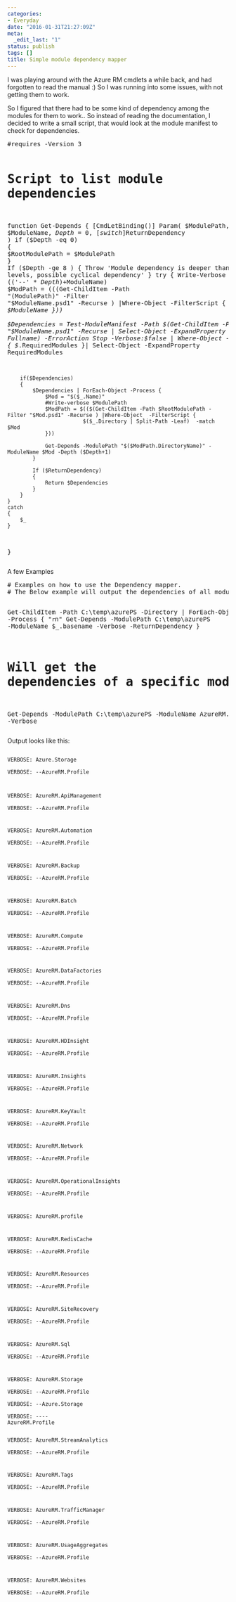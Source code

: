 ```yaml
---
categories:
- Everyday
date: "2016-01-31T21:27:09Z"
meta:
  _edit_last: "1"
status: publish
tags: []
title: Simple module dependency mapper
---
```

<p>I was playing around with the Azure RM cmdlets a while back, and had forgotten to read the manual  :) So I was running into some issues, with not getting them to work.</p>
<p>So I figured that there had to be some kind of dependency among the modules for them to work.. So instead of reading the documentation, I decided to write a small script, that would look at the module manifest to check for dependencies.</p>
<pre class="lang:default decode:true " title="List Module Dependencies">#requires -Version 3

# Script to list module dependencies
function Get-Depends
{
    [CmdLetBinding()]
    Param(
        $ModulePath,
        $ModuleName,
        $Depth = 0,
        [switch]$ReturnDependency
    )
    if ($Depth -eq 0) 
    {
        $RootModulePath = $ModulePath
    }
    If ($Depth -ge 8 ) 
    {
        Throw 'Module dependency is deeper than 8 levels, possible cyclical dependency'
    }
    try
    {
        Write-Verbose -Message $($('--' * $Depth)+$ModuleName)
        $ModPath = $(($(Get-ChildItem -Path "$($ModulePath)" -Filter "$ModuleName.psd1" -Recurse ) |Where-Object  -FilterScript {
                    $($_.Directory | Split-Path -Leaf)  -match $ModuleName
        }))      
        $Dependencies = Test-ModuleManifest -Path $(Get-ChildItem -Path "$($ModPath.DirectoryName)" -Filter "$ModuleName.psd1" -Recurse |
        Select-Object -ExpandProperty Fullname) -ErrorAction Stop -Verbose:$false  |
        Where-Object -FilterScript {
            $_.RequiredModules
        }|
        Select-Object -ExpandProperty RequiredModules
        
        if($Dependencies)
        {
            $Dependencies | ForEach-Object -Process {
                $Mod = "$($_.Name)"
                #Write-verbose $ModulePath
                $ModPath = $(($(Get-ChildItem -Path $RootModulePath -Filter "$Mod.psd1" -Recurse ) |Where-Object  -FilterScript {
                            $($_.Directory | Split-Path -Leaf)  -match $Mod
                })) 
                
                Get-Depends -ModulePath "$($ModPath.DirectoryName)" -ModuleName $Mod -Depth ($Depth+1) 
            }

            If ($ReturnDependency) 
            {
                Return $Dependencies
            }
        }
    }
    catch
    {
        $_
    }
}
</pre>
<p>A few Examples</p>
<pre class="lang:default decode:true " title="Examples"># Examples on how to use the Dependency mapper.
# The Below example will output the dependencies of all modules in the C:\Temp\azurePS folder

Get-ChildItem -Path C:\temp\azurePS -Directory  | ForEach-Object -Process {
    "`r`n"
    Get-Depends -ModulePath C:\temp\azurePS -ModuleName $_.basename -Verbose -ReturnDependency
}

# Will get the dependencies of a specific module
Get-Depends -ModulePath C:\temp\azurePS -ModuleName AzureRM.Storage -Verbose
</pre>
<p>Output looks like this:<br />
<code><br />
VERBOSE: Azure.Storage<br />
VERBOSE: --AzureRM.Profile</p>
<p>VERBOSE: AzureRM.ApiManagement<br />
VERBOSE: --AzureRM.Profile</p>
<p>VERBOSE: AzureRM.Automation<br />
VERBOSE: --AzureRM.Profile</p>
<p>VERBOSE: AzureRM.Backup<br />
VERBOSE: --AzureRM.Profile</p>
<p>VERBOSE: AzureRM.Batch<br />
VERBOSE: --AzureRM.Profile</p>
<p>VERBOSE: AzureRM.Compute<br />
VERBOSE: --AzureRM.Profile</p>
<p>VERBOSE: AzureRM.DataFactories<br />
VERBOSE: --AzureRM.Profile</p>
<p>VERBOSE: AzureRM.Dns<br />
VERBOSE: --AzureRM.Profile</p>
<p>VERBOSE: AzureRM.HDInsight<br />
VERBOSE: --AzureRM.Profile</p>
<p>VERBOSE: AzureRM.Insights<br />
VERBOSE: --AzureRM.Profile</p>
<p>VERBOSE: AzureRM.KeyVault<br />
VERBOSE: --AzureRM.Profile</p>
<p>VERBOSE: AzureRM.Network<br />
VERBOSE: --AzureRM.Profile</p>
<p>VERBOSE: AzureRM.OperationalInsights<br />
VERBOSE: --AzureRM.Profile</p>
<p>VERBOSE: AzureRM.profile</p>
<p>VERBOSE: AzureRM.RedisCache<br />
VERBOSE: --AzureRM.Profile</p>
<p>VERBOSE: AzureRM.Resources<br />
VERBOSE: --AzureRM.Profile</p>
<p>VERBOSE: AzureRM.SiteRecovery<br />
VERBOSE: --AzureRM.Profile</p>
<p>VERBOSE: AzureRM.Sql<br />
VERBOSE: --AzureRM.Profile</p>
<p>VERBOSE: AzureRM.Storage<br />
VERBOSE: --AzureRM.Profile<br />
VERBOSE: --Azure.Storage<br />
VERBOSE: ----
AzureRM.Profile

VERBOSE: AzureRM.StreamAnalytics  
VERBOSE: --AzureRM.Profile

VERBOSE: AzureRM.Tags  
VERBOSE: --AzureRM.Profile

VERBOSE: AzureRM.TrafficManager  
VERBOSE: --AzureRM.Profile

VERBOSE: AzureRM.UsageAggregates  
VERBOSE: --AzureRM.Profile

VERBOSE: AzureRM.Websites  
VERBOSE: --AzureRM.Profile

